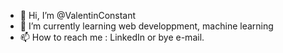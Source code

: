 - 👋 Hi, I’m @ValentinConstant
- 🌱 I’m currently learning web developpment, machine learning
- 📫 How to reach me : LinkedIn or bye e-mail.

<!---
ValentinConstant/ValentinConstant is a ✨ special ✨ repository because its `README.md` (this file) appears on your GitHub profile.
You can click the Preview link to take a look at your changes.
--->
